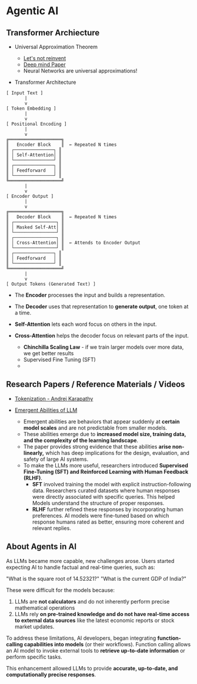 # Agentic AI

## Transformer Archiecture
* Universal Approximation Theorem
    * [Let's not reinvent](https://lme.tf.fau.de/lecture-notes/lecture-notes-dl/lecture-notes-in-deep-learning-known-operator-learning-part-2/)
    * [Deep mind Paper](https://www.deep-mind.org/2023/03/26/the-universal-approximation-theorem/)
    * Neural Networks are universal approximations!
 
* Transformer Architecture
```
[ Input Text ]
       |
       v
[ Token Embedding ]
       |
       v
[ Positional Encoding ]
       |
       v
╔════════════════════╗
║   Encoder Block    ║  ← Repeated N times
║ ┌───────────────┐ ║
║ │ Self-Attention│ ║
║ └───────────────┘ ║
║ ┌───────────────┐ ║
║ │ Feedforward   │ ║
║ └───────────────┘ ║
╚════════════════════╝
       |
       v
[ Encoder Output ]
       |
       v
╔════════════════════╗
║   Decoder Block    ║  ← Repeated N times
║ ┌────────────────┐ ║
║ │ Masked Self-Att│ ║
║ └────────────────┘ ║
║ ┌────────────────┐ ║
║ │ Cross-Attention│ ║  ← Attends to Encoder Output
║ └────────────────┘ ║
║ ┌───────────────┐ ║
║ │ Feedforward   │ ║
║ └───────────────┘ ║
╚════════════════════╝
       |
       v
[ Output Tokens (Generated Text) ]
```

- The **Encoder** processes the input and builds a representation.
- The **Decoder** uses that representation to **generate output**, one token at a time.
- **Self-Attention** lets each word focus on others in the input.
- **Cross-Attention** helps the decoder focus on relevant parts of the input.

  * **Chinchilla Scaling Law** - if we train larger models over more data, we get better results
  * Supervised Fine Tuning (SFT)
  * 
  
## Research Papers / Reference Materials / Videos

* [Tokenization - Andrej Karapathy](https://www.youtube.com/watch?v=zduSFxRajkE)
* [Emergent Abilities of LLM](https://arxiv.org/pdf/2206.07682)
    
    *  Emergent abilities are behaviors that appear suddenly at **certain model scales** and are not predictable from smaller models.
    *  These abilities emerge due to **increased model size, training data, and the complexity of the learning landscape**.
    * The paper provides strong evidence that these abilities **arise non-linearly,** which has deep implications for the design, evaluation, and safety of large AI systems.
    * To make the LLMs more useful, researchers introduced **Supervised Fine-Tuning (SFT) and Reinforced Learning with Human Feedback (RLHF)**.
         * **SFT** involved training the model with explicit instruction-following data. Researchers curated datasets where human responses were directly associated with specific queries. This helped Models understand the structure of proper responses.
         * **RLHF** further refined these responses by incorporating human preferences. AI models were fine-tuned based on which response humans rated as better, ensuring more coherent and relevant replies.

## About Agents in AI
As LLMs became more capable, new challenges arose. Users started expecting AI to handle factual and real-time queries, such as:

"What is the square root of 14.52321?"
"What is the current GDP of India?"

These were difficult for the models because:
1. LLMs are **not calculators** and do not inherently perform precise mathematical operations
2. LLMs rely **on pre-trained knowledge and do not have real-time access to external data sources** like the latest economic reports or stock market updates. 

To address these limitations, AI developers, began integrating **function-calling capabilities into models** (or their workflows). Function calling allows an AI model to invoke external tools to **retrieve up-to-date information** or perform specific tasks. 

This enhancement allowed LLMs to provide **accurate, up-to-date, and computationally precise responses**. 



